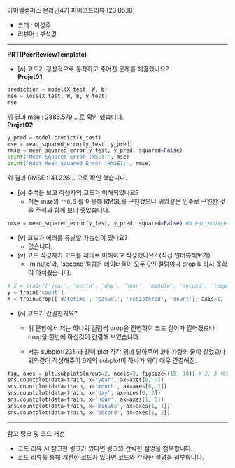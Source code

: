 아이펠캠퍼스 온라인4기 피어코드리뷰 [23.05.18]

- 코더 : 이성주
- 리뷰어 : 부석경

----------------------------------------------

**PRT(PeerReviewTemplate)**

* [o] 코드가 정상적으로 동작하고 주어진 문제를 해결했나요?   
**Projet01** 
```python
prediction = model(X_test, W, b)
mse = loss(X_test, W, b, y_test)
mse
```
위 결과 mse : 2886.579... 로 확인 했습니다.   
**Projet02**
```python
y_pred = model.predict(X_test)
mse = mean_squared_error(y_test, y_pred)
rmse = mean_squared_error(y_test, y_pred, squared=False)
print('Mean Squared Error (MSE):', mse)
print('Root Mean Squared Error (RMSE):', rmse)
```
위 결과 RMSE :141.228... 으로 확인 했습니다.
* [o] 주석을 보고 작성자의 코드가 이해되었나요?
  + 저는 mse의 `**0.5` 를 이용해 RMSE를 구현했으나 위와같은 인수로 구현한 것을 주석과 함께 보니 좋았습니다.
```python
rmse = mean_squared_error(y_test, y_pred, squared=False) #m ean_squared_error 함수에 squared=False 옵션을 넣어 RMSE 구현
```
* [v] 코드가 에러를 유발할 가능성이 있나요?
  + 없습니다.
* [v] 코드 작성자가 코드를 제대로 이해하고 작성했나요? (직접 인터뷰해보기)
  + 'minute'와, 'second'컬럼은 데이터들이 모두 0인 컬럼이나 drop을 하지 못하여 아쉬웠습니다. 
```python
# X = train[['year', 'month', 'day', 'hour', 'minute', 'second', 'temp', 'humidity']]
y = train['count']
X = train.drop(['datetime', 'casual', 'registered', 'count'], axis=1)
```

* [o] 코드가 간결한가요?

  + 위 문항에서 저는 하나의 컬럼씩 drop을 진행하여 코드 길이가 길어졌으나 drop을 한번에 하신것이 간결해 보였습니다.

  + 저는 subplot(231)과 같이 plot 각각 위에 달아주어 2배 가량의 줄이 길었으나 위와같이 작성해주어 6개의 subplot이 하나가 되어 매우 간결해짐.
```python
fig, axes = plt.subplots(nrows=2, ncols=3, figsize=(15, 10)) # 2, 3 배열로 그래프 배치 
sns.countplot(data=train, x='year', ax=axes[0, 0])
sns.countplot(data=train, x='month', ax=axes[0, 1])
sns.countplot(data=train, x='day', ax=axes[0, 2])
sns.countplot(data=train, x='hour', ax=axes[1, 0])
sns.countplot(data=train, x='minute', ax=axes[1, 1])
sns.countplot(data=train, x='second', ax=axes[1, 2])
```

----------------------------------------------

참고 링크 및 코드 개선
* 코드 리뷰 시 참고한 링크가 있다면 링크와 간략한 설명을 첨부합니다.
* 코드 리뷰를 통해 개선한 코드가 있다면 코드와 간략한 설명을 첨부합니다.
